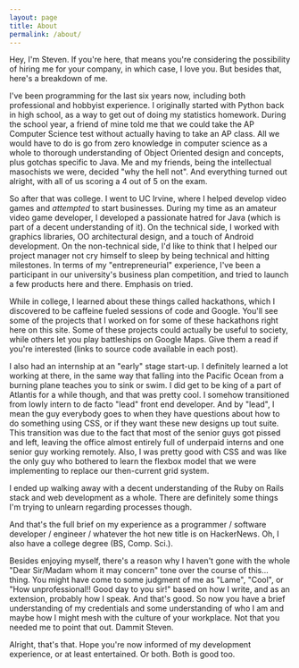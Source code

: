 ```yaml
---
layout: page
title: About
permalink: /about/
---
```


Hey, I'm Steven. If you're here, that means you're considering the possibility of hiring me for your company, in which case, I love you. But besides that, here's a breakdown of me.

I've been programming for the last six years now, including both professional and hobbyist experience. I originally started with Python back in high school, as a way to get out of doing my statistics homework. During the school year, a friend of mine told me that we could take the AP Computer Science test without actually having to take an AP class. All we would have to do is go from zero knowledge in computer science as a whole to thorough understanding of Object Oriented design and concepts, plus gotchas specific to Java. Me and my friends, being the intellectual masochists we were, decided "why the hell not". And everything turned out alright, with all of us scoring a 4 out of 5 on the exam.

So after that was college. I went to UC Irvine, where I helped develop video games and *attempted* to start businesses. During my time as an amateur video game developer, I developed a passionate hatred for Java (which is part of a decent understanding of it). On the technical side, I worked with graphics libraries, OO architectural design, and a touch of Android development. On the non-technical side, I'd like to think that I helped our project manager not cry himself to sleep by being technical and hitting milestones. In terms of my "entrepreneurial" experience, I've been a participant in our university's business plan competition, and tried to launch a few products here and there. Emphasis on tried.

While in college, I learned about these things called hackathons, which I discovered to be caffeine fueled sessions of code and Google. You'll see some of the projects that I worked on for some of these hackathons right here on this site. Some of these projects could actually be useful to society, while others let you play battleships on Google Maps. Give them a read if you're interested (links to source code available in each post).

I also had an internship at an "early" stage start-up. I definitely learned a lot working at there, in the same way that falling into the Pacific Ocean from a burning plane teaches you to sink or swim. I did get to be king of a part of Atlantis for a while though, and that was pretty cool. I somehow transitioned from lowly intern to de facto "lead" front end developer. And by "lead", I mean the guy everybody goes to when they have questions about how to do something using CSS, or if they want these new designs up tout suite. This transition was due to the fact that most of the senior guys got pissed and left, leaving the office almost entirely full of underpaid interns and one senior guy working remotely. Also, I was pretty good with CSS and was like the only guy who bothered to learn the flexbox model that we were implementing to replace our then-current grid system.

I ended up walking away with a decent understanding of the Ruby on Rails stack and web development as a whole. There are definitely some things I'm trying to unlearn regarding processes though.

And that's the full brief on my experience as a programmer / software developer / engineer / whatever the hot new title is on HackerNews. Oh, I also have a college degree (BS, Comp. Sci.).

Besides enjoying myself, there's a reason why I haven't gone with the whole "Dear Sir/Madam whom it may concern" tone over the course of this... thing. You might have come to some judgment of me as "Lame", "Cool", or "How unprofessional!! Good day to you sir!" based on how I write, and as an extension, probably how I speak. And that's good. So now you have a brief understanding of my credentials and some understanding of who I am and maybe how I might mesh with the culture of your workplace. Not that you needed me to point that out. Dammit Steven.

Alright, that's that. Hope you're now informed of my development experience, or at least entertained. Or both. Both is good too.
